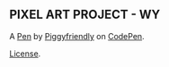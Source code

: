 PIXEL ART PROJECT - WY
----------------------


A [Pen](https://codepen.io/Piggyfriendly/pen/WzPoNm) by [Piggyfriendly](https://codepen.io/Piggyfriendly) on [CodePen](https://codepen.io).

[License](https://codepen.io/Piggyfriendly/pen/WzPoNm/license).
